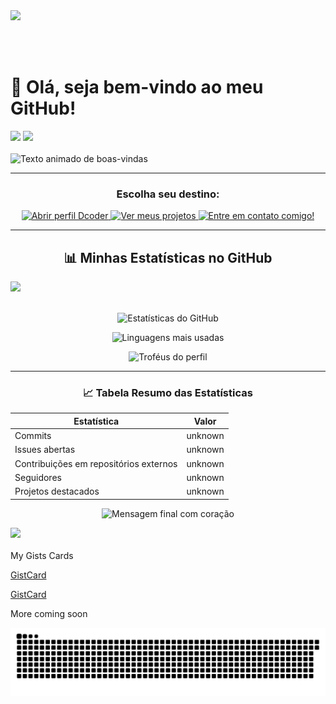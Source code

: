 <img src="https://github.com/Anmol-Baranwal/Cool-GIFs-For-GitHub/assets/74038190/c288471c-be67-4fbb-af44-1c63ee9ed280" />

<br><br>
<h1>
  👋 Olá, seja bem-vindo ao meu GitHub!
</h1>

<img src="https://user-images.githubusercontent.com/74038190/212257468-1e9a91f1-b626-4baa-b15d-5c385dfa7ed2.gif" width="100">

<img src="https://user-images.githubusercontent.com/74038190/212284100-561aa473-3905-4a80-b561-0d28506553ee.gif" width="700">
<br><br>

  <img src="https://readme-typing-svg.herokuapp.com?font=Fira+Code&size=22&duration=2000&pause=500&color=36BCF7&center=true&vCenter=true&width=450&lines=Aonde+vamos+agora%3F+%E2%80%A2%E2%80%A2%E2%80%A2;Olá,+sou+Gabriel!!" alt="Texto animado de boas-vindas" />
  
</p>

---

<h3 align="center">Escolha seu destino:</h3>

<p align="center">
  <a href="https://code.dcoder.tech/profile/gabriel555" target="_blank">
    <img src="https://img.shields.io/badge/Dcoder-323330?style=for-the-badge&logo=dcoder&logoColor=F7DF1E" alt="Abrir perfil Dcoder"/>
  </a>
  <a href="https://404-flax.vercel.app/?vercelToolbarCode=nitTT2OzUtQxYuc" target="_self">
    <img src="https://img.shields.io/badge/Projetos-28A745?style=for-the-badge&logo=github&logoColor=white" alt="Ver meus projetos"/>
  </a>
  <a href="https://smbglobal.simdif.com/" target="_self">
    <img src="https://img.shields.io/badge/Contato-007ACC?style=for-the-badge&logo=mail.ru&logoColor=white" alt="Entre em contato comigo!"/>
  </a>
</p>

---

<h2 align="center">📊 Minhas Estatísticas no GitHub</h2>

<img src="https://user-images.githubusercontent.com/74038190/221352989-518609ab-b4d1-459e-929f-a08cd2bd9b3c.gif" width="400">
<br><br>

<p align="center">
  <img src="https://github-readme-stats.vercel.app/api?username=Gbs5676&show_icons=true&theme=radical" alt="Estatísticas do GitHub"/>
</p>

<p align="center">
  <img src="https://github-readme-stats.vercel.app/api/top-langs/?username=Gbs5676&layout=compact&theme=radical" alt="Linguagens mais usadas"/>
</p>

<p align="center">
  <img src="https://github-profile-trophy.vercel.app/?username=Gbs5676&theme=radical" alt="Troféus do perfil"/>
</p>



---

<h3 align="center">📈 Tabela Resumo das Estatísticas</h3>

| Estatística       | Valor          |
|-------------------|----------------|
| Commits           |unknown          |
| Issues abertas    | unknown          |
| Contribuições em repositórios externos | unknown     |
| Seguidores        | unknown           |
| Projetos destacados | unknown         |

<p align="center">
  <img src="https://readme-typing-svg.herokuapp.com?font=Fira+Code&size=20&duration=3000&pause=500&color=FF5733&center=true&vCenter=true&width=550&lines=Não+esqueça+de+deixar+um+%E2%9D%A4!" alt="Mensagem final com coração"/>
</p>

<img src="https://user-images.githubusercontent.com/74038190/212284136-03988914-d899-44b4-b1d9-4eeccf656e44.gif" width="500">
<br><br>
My Gists Cards

 [GistCard](https://gist.github.com/Gbs5676/a05b8389610318bb9bc317da6c93412e)

 [GistCard](https://gist.github.com/Gbs5676/ba91366e884f44df0d489f6059c22ecd)

More coming soon


![Gbs5676 snake gif](https://github.com/Gbs5676/Gbs5676/blob/output/github-snake.svg)
